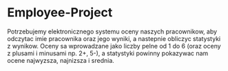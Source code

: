 # Employee-Project
Potrzebujemy elektronicznego systemu oceny naszych pracownikow, aby odczytac imie pracownika oraz jego wyniki, a nastepnie obliczyc statystyki z wynikow. Oceny sa wprowadzane jako liczby pelne od 1 do 6 (oraz oceny z plusami i minusami np. 2+, 5-), a statystyki powinny pokazywac nam ocene najwyzsza, najnizsza i srednia.
